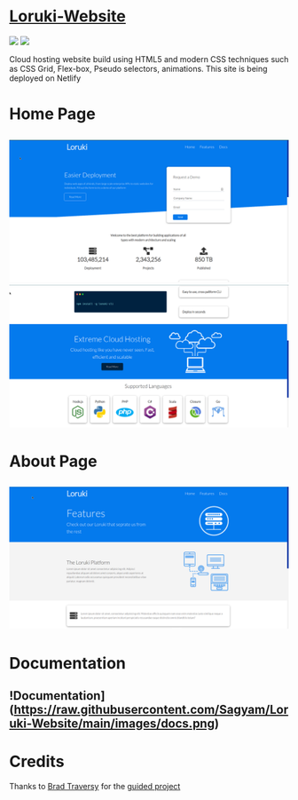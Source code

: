 # [Loruki-Website](https://loruki-hosting.netlify.app/)
<img src='https://upload.wikimedia.org/wikipedia/commons/6/61/HTML5_logo_and_wordmark.svg' 
width=48>
<img src='https://upload.wikimedia.org/wikipedia/commons/d/d5/CSS3_logo_and_wordmark.svg' 
width=36>

Cloud hosting website build using HTML5 and modern CSS techniques such as CSS Grid, Flex-box, Pseudo selectors, animations.
This site is being deployed on Netlify
# Home Page
![Home](https://raw.githubusercontent.com/Sagyam/Loruki-Website/main/images/home1.png)
![Home](https://raw.githubusercontent.com/Sagyam/Loruki-Website/main/images/home2.png)
---
# About Page
![Features](https://raw.githubusercontent.com/Sagyam/Loruki-Website/main/images/features.png)
---
# Documentation
!Documentation](https://raw.githubusercontent.com/Sagyam/Loruki-Website/main/images/docs.png)
---
# Credits
Thanks to [Brad Traversy](https://www.youtube.com/channel/UC29ju8bIPH5as8OGnQzwJyA) for the [guided project](https://www.youtube.com/watch?v=p0bGHP-PXD4&t=6700s&ab_channel=TraversyMedia)
